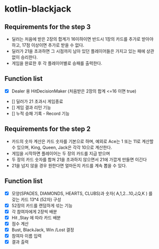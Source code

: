 # kotlin-blackjack

## Requirements for the step 3

- 딜러는 처음에 받은 2장의 합계가 16이하이면 반드시 1장의 카드를 추가로 받아야 하고, 17점 이상이면 추가로 받을 수 없다.
- 딜러가 21을 초과하면 그 시점까지 남아 있던 플레이어들은 가지고 있는 패에 상관 없이 승리한다.
- 게임을 완료한 후 각 플레이어별로 승패를 출력한다.

## Function list

- [X] Dealer 용 HitDecisionMaker (처음받은 2장의 합계 <=16 이면 true)
- [] 딜러가 21 초과시 게임종료
- [] 게임 결과 리턴 기능 
- [] 누적 승패 기록  - Record 기능 




## Requirements for the step 2

- 카드의 숫자 계산은 카드 숫자를 기본으로 하며, 예외로 Ace는 1 또는 11로 계산할 수 있으며, King, Queen, Jack은 각각 10으로 계산한다.
- 게임을 시작하면 플레이어는 두 장의 카드를 지급 받으며
- 두 장의 카드 숫자를 합쳐 21을 초과하지 않으면서 21에 가깝게 만들면 이긴다
- 21을 넘지 않을 경우 원한다면 얼마든지 카드를 계속 뽑을 수 있다.

## Function list

- [X] 모양(SPADES, DIAMONDS, HEARTS, CLUBS)과 숫자( A,1,2...10,J,Q,K ) 를 갖는 카드 13*4 (52자) 구성
- [X] 52장의 카드를 랜덤하게 섞는 기능
- [X] 각 참여자에게 2장씩 배분
- [X] Hit ,Stay 에 따라 카드 배분
- [X] 점수 계산
- [X] Bust, BlackJack, Win /Lost 결정
- [X] 참여자 이름 입력
- [X] 결과 출력
